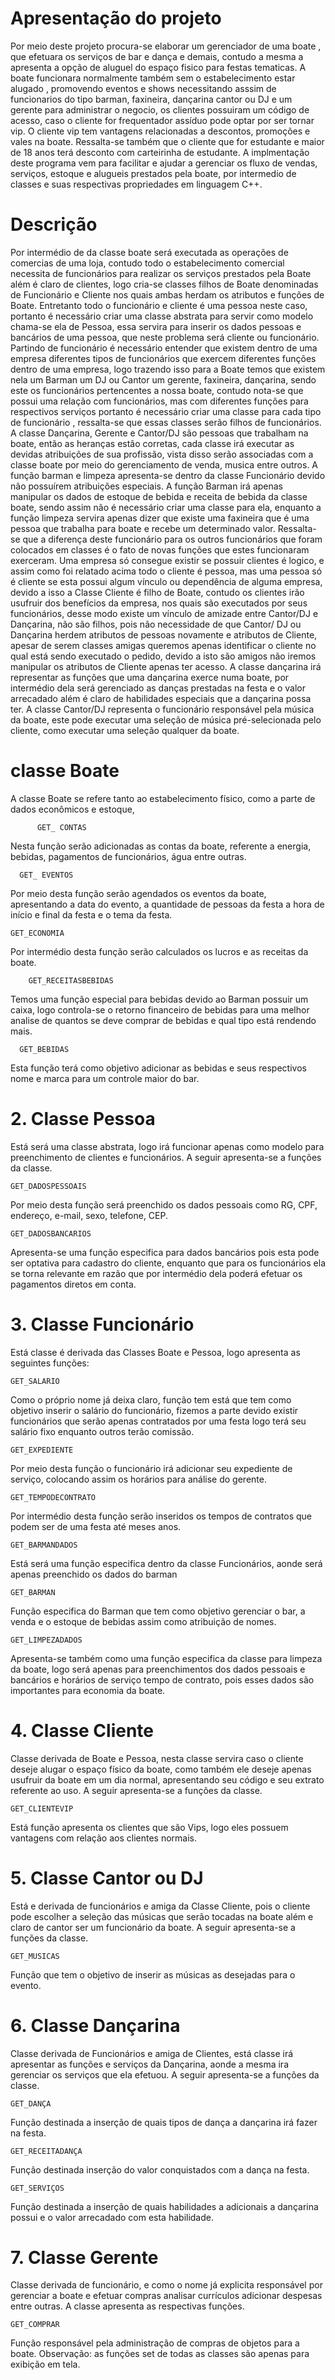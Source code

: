 
# Apresentação do projeto
  Por meio deste projeto procura-se elaborar um gerenciador de uma boate , que efetuara os serviços de bar e dança e demais, contudo a mesma a apresenta a opção de aluguel do espaço fisico para festas tematicas.
  A boate funcionara normalmente também sem o estabelecimento estar alugado , promovendo eventos e shows necessitando asssim de funcionarios do tipo barman, faxineira, dançarina cantor ou DJ e um gerente para administrar o negocio, os clientes possuiram um código de acesso, caso o cliente for frequentador assíduo pode optar por ser tornar vip. O cliente vip tem vantagens relacionadas a descontos, promoções e vales na boate. Ressalta-se também que o cliente que for estudante e maior de 18 anos terá desconto com carteirinha de estudante.
    A implmentação deste programa vem para facilitar e ajudar a gerenciar os fluxo de vendas, serviços, estoque e alugueis prestados pela boate, por intermedio de classes e suas respectivas propriedades em linguagem C++.
# Descrição
  Por intermédio de da classe boate será executada as operações de comercias de uma loja, contudo todo o estabelecimento comercial necessita de funcionários para realizar os serviços prestados pela Boate além é claro de clientes, logo cria-se classes filhos de Boate denominadas de Funcionário e Cliente nos quais ambas herdam os atributos e funções de Boate.
  Entretanto todo o funcionário e cliente é uma pessoa neste caso, portanto é necessário criar uma classe abstrata para servir como modelo chama-se ela de Pessoa, essa servira para inserir os dados pessoas e bancários de uma pessoa, que neste problema será cliente ou funcionário.
    Partindo de funcionário é necessário entender que existem dentro de uma empresa diferentes tipos de funcionários que exercem diferentes funções dentro de uma empresa, logo trazendo isso para a Boate temos que existem nela um Barman um DJ ou Cantor um gerente, faxineira, dançarina, sendo este os funcionários pertencentes a nossa boate, contudo nota-se que possui uma relação com funcionários, mas com diferentes funções para respectivos serviços portanto é necessário criar uma classe para cada tipo de funcionário , ressalta-se que essas classes serão filhos de funcionários.
      A classe Dançarina, Gerente e Cantor/DJ são pessoas que trabalham na boate, então as heranças estão corretas, cada classe irá executar as devidas atribuições de sua profissão, vista disso serão associadas com a classe boate por meio do gerenciamento de venda, musica entre outros.
        A função barman e limpeza apresenta-se dentro da classe Funcionário devido não possuírem atribuições especiais. A função Barman irá apenas manipular os dados de estoque de bebida e receita de bebida da classe boate, sendo assim não é necessário criar uma classe para ela, enquanto a função limpeza servira apenas dizer que existe uma faxineira que é uma pessoa que trabalha para boate e recebe um determinado valor. Ressalta-se que a diferença deste funcionário para os outros funcionários que foram colocados em classes é o fato de novas funções que estes funcionaram exerceram.
        Uma empresa só consegue existir se possuir clientes é logico, e assim como foi relatado acima todo o cliente é pessoa, mas uma pessoa só é cliente se esta possui algum vínculo ou dependência de alguma empresa, devido a isso a Classe Cliente é filho de Boate, contudo os clientes irão usufruir dos benefícios da empresa, nos quais são executados por seus funcionários, desse modo existe um vínculo de amizade entre Cantor/DJ e Dançarina, não são filhos, pois não necessidade de que Cantor/ DJ ou Dançarina herdem atributos de pessoas novamente e atributos de Cliente, apesar de serem classes amigas queremos apenas identificar o cliente no qual está sendo executado o pedido, devido a isto são amigos não iremos manipular os atributos de Cliente apenas ter acesso.
        A classe dançarina irá representar as funções que uma dançarina exerce numa boate, por intermédio dela será gerenciado as danças prestadas na festa e o valor arrecadado além é claro de habilidades especiais que a dançarina possa ter.
        A classe Cantor/DJ representa o funcionário responsável pela música da boate, este pode executar uma seleção de música pré-selecionada pelo cliente, como executar uma seleção qualquer da boate.
       
   # classe Boate
   A classe Boate se refere tanto ao estabelecimento físico, como a parte de dados econômicos e estoque,
   
   
          GET_ CONTAS
   
   Nesta função serão adicionadas as contas da boate, referente a energia, bebidas, pagamentos de funcionários, água entre outras.
   
      GET_ EVENTOS
      
Por meio desta função serão agendados os eventos da boate, apresentando a data do evento, a quantidade de pessoas da festa a hora de início e final da festa e o tema da festa.

    GET_ECONOMIA

Por intermédio desta função serão calculados os lucros e as receitas da boate.

        GET_RECEITASBEBIDAS
        
Temos uma função especial para bebidas devido ao Barman possuir um caixa, logo controla-se o retorno financeiro de bebidas para uma melhor analise de quantos se deve comprar de bebidas e qual tipo está rendendo mais.

      GET_BEBIDAS
      
Esta função terá como objetivo adicionar as bebidas e seus respectivos nome e marca para um controle maior do bar.

# 2. Classe Pessoa
Está será uma classe abstrata, logo irá funcionar apenas como modelo para preenchimento de clientes e funcionários. A seguir apresenta-se a funções da classe.

    GET_DADOSPESSOAIS

Por meio desta função será preenchido os dados pessoais como RG, CPF, endereço, e-mail, sexo, telefone, CEP.

    GET_DADOSBANCARIOS

Apresenta-se uma função especifica para dados bancários pois esta pode ser optativa para cadastro do cliente, enquanto que para os funcionários ela se torna relevante em razão que por intermédio dela poderá efetuar os pagamentos diretos em conta.

  # 3. Classe Funcionário
Está classe é derivada das Classes Boate e Pessoa, logo apresenta as seguintes funções:

    GET_SALARIO
    
Como o próprio nome já deixa claro, função tem está que tem como objetivo inserir o salário do funcionário, fizemos a parte devido existir funcionários que serão apenas contratados por uma festa logo terá seu salário fixo enquanto outros terão comissão.
  
    GET_EXPEDIENTE

Por meio desta função o funcionário irá adicionar seu expediente de serviço, colocando assim os horários para análise do gerente.

    GET_TEMPODECONTRATO

Por intermédio desta função serão inseridos os tempos de contratos que podem ser de uma festa até meses anos.

    GET_BARMANDADOS
    
Está será uma função especifica dentro da classe Funcionários, aonde será apenas preenchido os dados do barman

    GET_BARMAN
  
  Função especifica do Barman que tem como objetivo gerenciar o bar, a venda e o estoque de bebidas assim como atribuição de nomes.
  
    GET_LIMPEZADADOS

Apresenta-se também como uma função especifica da classe para limpeza da boate, logo será apenas para preenchimentos dos dados pessoais e bancários e horários de serviço tempo de contrato, pois esses dados são importantes para economia da boate.
# 4. Classe Cliente
Classe derivada de Boate e Pessoa, nesta classe servira caso o cliente deseje alugar o espaço físico da boate, como também ele deseje apenas usufruir da boate em um dia normal, apresentando seu código e seu extrato referente ao uso. A seguir apresenta-se a funções da classe.

    GET_CLIENTEVIP
    
Está função apresenta os clientes que são Vips, logo eles possuem vantagens com relação aos clientes normais.
# 5. Classe Cantor ou DJ
Está e derivada de funcionários e amiga da Classe Cliente, pois o cliente pode escolher a seleção das músicas que serão tocadas na boate além e claro de cantor ser um funcionário da boate. A seguir apresenta-se a funções da classe.

    GET_MUSICAS
    
Função que tem o objetivo de inserir as músicas as desejadas para o evento.
# 6. Classe Dançarina
Classe derivada de Funcionários e amiga de Clientes, está classe irá apresentar as funções e serviços da Dançarina, aonde a mesma ira gerenciar os serviços que ela efetuou. A seguir apresenta-se a funções da classe.

    GET_DANÇA
    
Função destinada a inserção de quais tipos de dança a dançarina irá fazer na festa.

    GET_RECEITADANÇA
    
Função destinada inserção do valor conquistados com a dança na festa.

    GET_SERVIÇOS
    
Função destinada a inserção de quais habilidades a adicionais a dançarina possui e o valor arrecadado com esta habilidade.
# 7. Classe Gerente
Classe derivada de funcionário, e como o nome já explicita responsável por gerenciar a boate e efetuar compras analisar currículos adicionar despesas entre outras. A classe apresenta as respectivas funções.

    GET_COMPRAR
    
Função responsável pela administração de compras de objetos para a boate.
Observação: as funções set de todas as classes são apenas para exibição em tela.
